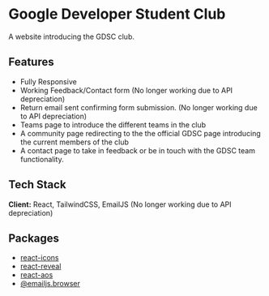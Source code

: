 # Google Developer Student Club

A website introducing the GDSC club.

## Features

- Fully Responsive
- Working Feedback/Contact form (No longer working due to API depreciation)
- Return email sent confirming form submission. (No longer working due to API depreciation)
- Teams page to introduce the different teams in the club
- A community page redirecting to the the official GDSC page introducing the current members of the club
- A contact page to take in feedback or be in touch with the GDSC team functionality.

## Tech Stack

**Client:** React, TailwindCSS, EmailJS (No longer working due to API depreciation)

## Packages

- [react-icons](https://react-icons.github.io/react-icons/)
- [react-reveal](https://www.react-reveal.com/)
- [react-aos](https://www.npmjs.com/package/aos)
- [@emailjs.browser](https://www.emailjs.com/)
